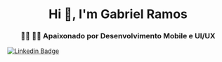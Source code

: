 <h1 align="center">Hi 👋, I'm Gabriel Ramos</h1>
<h3 align="center"> 🧑‍💻 👨‍🎨 Apaixonado por Desenvolvimento Mobile e UI/UX </h3>

  [![Linkedin Badge](https://img.shields.io/badge/-LinkedIn-black?style=flat-square&logo=Linkedin&logoColor=white&link=https://www.linkedin.com/in/gabrielxramos)](https://www.linkedin.com/in/gabrielxramos)

<!--
**gabrielxramos/gabrielxramos** is a ✨ _special_ ✨ repository because its `README.md` (this file) appears on your GitHub profile.

Here are some ideas to get you started:

- 🔭 I’m currently working on ...
- 🌱 I’m currently learning ...
- 👯 I’m looking to collaborate on ...
- 🤔 I’m looking for help with ...
- 💬 Ask me about ...
- 📫 How to reach me: ...
- 😄 Pronouns: ...
- ⚡ Fun fact: ...
-->
